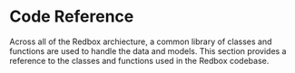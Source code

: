 # Code Reference

Across all of the Redbox archiecture, a common library of classes and functions are used to handle the data and models. This section provides a reference to the classes and functions used in the Redbox codebase.